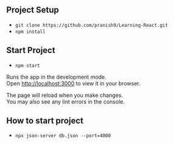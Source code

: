 ## Project Setup
- `git clone https://github.com/pranish9/Learning-React.git`
- `npm install`

## Start Project
- `npm start`

Runs the app in the development mode.\
Open [http://localhost:3000](http://localhost:3000) to view it in your browser.

The page will reload when you make changes.\
You may also see any lint errors in the console.

## How to start project
- `npx json-server db.json --port=4000`